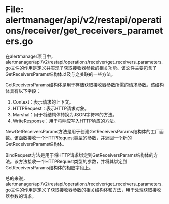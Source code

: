 # File: alertmanager/api/v2/restapi/operations/receiver/get_receivers_parameters.go

在alertmanager项目中，alertmanager/api/v2/restapi/operations/receiver/get_receivers_parameters.go文件的作用是定义并实现了获取接收器参数的相关功能。该文件主要包含了GetReceiversParams结构体以及与之关联的一些方法。

GetReceiversParams结构体是用于存储获取接收器参数所需的请求参数。该结构体具有以下字段：

1. Context：表示请求的上下文。
2. HTTPRequest：表示HTTP请求对象。
3. Marshal：用于将结构体转换为JSON字符串的方法。
4. WriteResponse：用于将响应写入HTTP响应的方法。

NewGetReceiversParams方法是用于创建GetReceiversParams结构体的工厂函数。该函数接收一个HTTPRequest类型的参数，并返回一个新的GetReceiversParams结构体。

BindRequest方法是用于将HTTP请求绑定到GetReceiversParams结构体的方法。该方法接收一个HTTPRequest类型的参数，并将其绑定到GetReceiversParams结构体的相应字段上。

总的来说，alertmanager/api/v2/restapi/operations/receiver/get_receivers_parameters.go文件的作用是定义了获取接收器参数的相关结构体和方法，用于处理获取接收器参数的请求。

